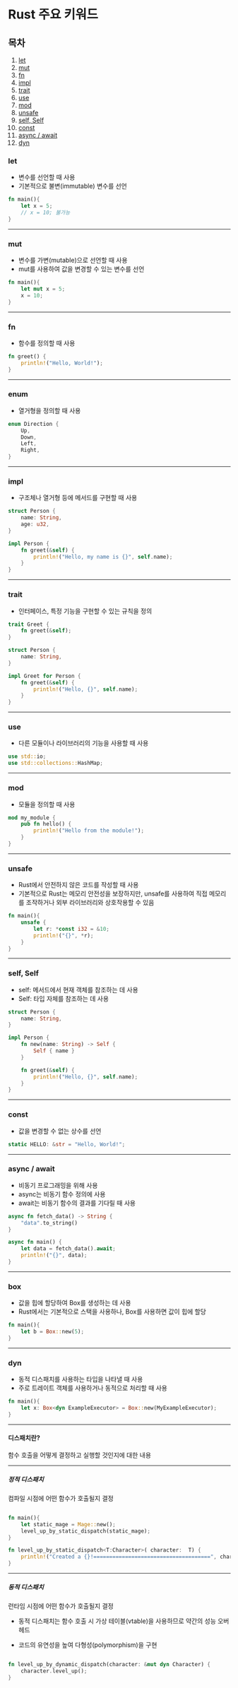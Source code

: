 # Rust 주요 키워드

## 목차
1. [let](#let)
2. [mut](#mut)
3. [fn](#fn)
4. [impl](#impl)
5. [trait](#trait)
7. [use](#use)
8. [mod](#mod)
9. [unsafe](#unsafe)
10. [self, Self](#self-self)
11. [const](#const)
12. [async / await](#async--await)
13. [dyn](#dyn)

### let
- 변수를 선언할 때 사용
- 기본적으로 불변(immutable) 변수를 선언
```rust
fn main(){
    let x = 5;
    // x = 10; 불가능
}
```

---

### mut
- 변수를 가변(mutable)으로 선언할 때 사용
- mut를 사용하여 값을 변경할 수 있는 변수를 선언
```rust
fn main(){
    let mut x = 5;
    x = 10; 
}
```

---

### fn
- 함수를 정의할 때 사용
```rust
fn greet() {
    println!("Hello, World!");
}
```

--- 

### enum
- 열거형을 정의할 때 사용
```rust
enum Direction {
    Up,
    Down,
    Left,
    Right,
}
```
---

### impl
- 구조체나 열거형 등에 메서드를 구현할 때 사용
```rust
struct Person {
    name: String,
    age: u32,
}

impl Person {
    fn greet(&self) {
        println!("Hello, my name is {}", self.name);
    }
}
```
---

### trait
- 인터페이스, 특정 기능을 구현할 수 있는 규칙을 정의
```rust
trait Greet {
    fn greet(&self);
}

struct Person {
    name: String,
}

impl Greet for Person {
    fn greet(&self) {
        println!("Hello, {}", self.name);
    }
}
```

---

### use
- 다른 모듈이나 라이브러리의 기능을 사용할 때 사용
```rust
use std::io;
use std::collections::HashMap;
```

---

### mod 
- 모듈을 정의할 때 사용
```rust
mod my_module {
    pub fn hello() {
        println!("Hello from the module!");
    }
}
```

---

### unsafe
- Rust에서 안전하지 않은 코드를 작성할 때 사용
- 기본적으로 Rust는 메모리 안전성을 보장하지만, 
unsafe를 사용하여 직접 메모리를 조작하거나 외부 라이브러리와 상호작용할 수 있음
```rust
fn main(){
    unsafe {
        let r: *const i32 = &10;
        println!("{}", *r);
    }
}
```

---

### self, Self
- self: 메서드에서 현재 객체를 참조하는 데 사용
- Self: 타입 자체를 참조하는 데 사용
```rust
struct Person {
    name: String,
}

impl Person {
    fn new(name: String) -> Self {
        Self { name }
    }

    fn greet(&self) {
        println!("Hello, {}", self.name);
    }
}
```

---

### const
- 값을 변경할 수 없는 상수를 선언
```rust
static HELLO: &str = "Hello, World!";
```

---

### async / await
- 비동기 프로그래밍을 위해 사용
- async는 비동기 함수 정의에 사용
- await는 비동기 함수의 결과를 기다릴 때 사용
```rust
async fn fetch_data() -> String {
    "data".to_string()
}

async fn main() {
    let data = fetch_data().await;
    println!("{}", data);
}
```

---

### box
- 값을 힙에 할당하여 Box를 생성하는 데 사용
- Rust에서는 기본적으로 스택을 사용하나, Box를 사용하면 값이 힙에 할당
```rust
fn main(){
    let b = Box::new(5);
}
```

---

### dyn
- 동적 디스패치를 사용하는 타입을 나타낼 때 사용
- 주로 트레이트 객체를 사용하거나 동적으로 처리할 때 사용
```rust
fn main(){
    let x: Box<dyn ExampleExecutor> = Box::new(MyExampleExecutor);
}
```

--- 
#### 디스패치란?
함수 호출을 어떻게 결정하고 실행할 것인지에 대한 내용

---

##### 정적 디스패치
컴파일 시점에 어떤 함수가 호출될지 결정
```rust

fn main(){
    let static_mage = Mage::new();
    level_up_by_static_dispatch(static_mage);
}

fn level_up_by_static_dispatch<T:Character>( character:  T) {
    println!("Created a {}!=====================================", character.get_role());
}
```

--- 

##### 동적 디스패치
런타임 시점에 어떤 함수가 호출될지 결정
* 동적 디스패치는 함수 호출 시 가상 테이블(vtable)을 사용하므로 약간의 성능 오버헤드

* 코드의 유연성을 높여 다형성(polymorphism)을 구현
```rust

fn level_up_by_dynamic_dispatch(character: &mut dyn Character) {
    character.level_up();
}
```